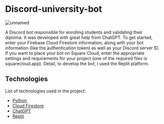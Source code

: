 # Discord-university-bot

![unnamed](https://github.com/JorgeCJ/Discord-university-bot/assets/127647774/63d6f02d-5fc0-4534-86b0-97fedd0345e5)

A Discord bot responsible for enrolling students and validating their diploma. It was developed with great help from ChatGPT. To get started, enter your Firebase Cloud Firestore information, along with your bot information (like the authentication token) as well as your Discord server ID. If you want to place your bot on Square Cloud, enter the appropriate settings and requirements for your project (one of the required files is squarecloud.app). Detail, to develop the bot, I used the Replit platform.

## Technologies
List of technologies used in the project:

- [Python](https://www.python.org/doc/)
- [Cloud Firestore](https://firebase.google.com/docs/firestore)
- [ChatGPT](https://chat.openai.com/)
- [Replit](https://replit.com/)
